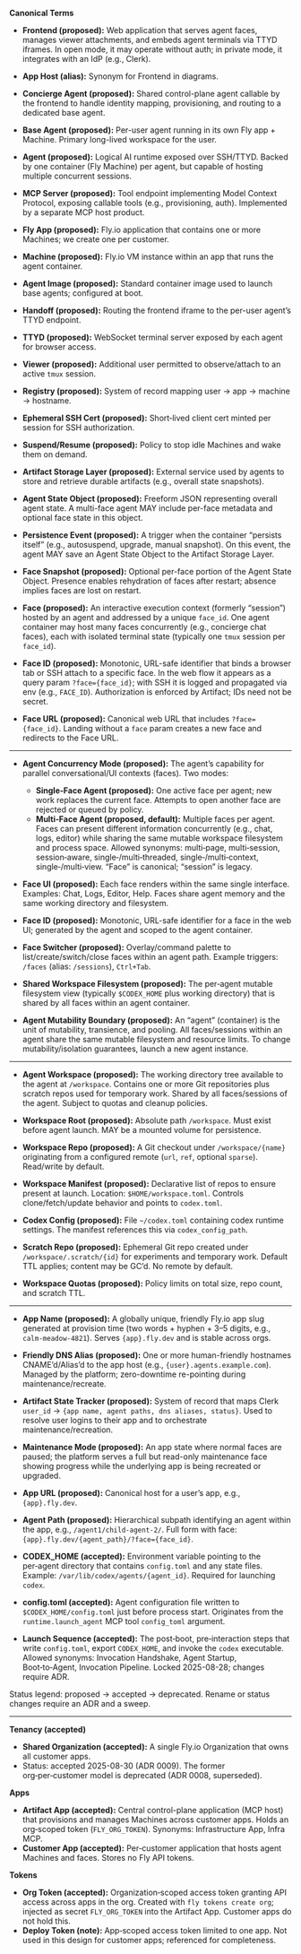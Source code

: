 **Canonical Terms**

- **Frontend (proposed):** Web application that serves agent faces, manages viewer attachments,
  and embeds agent terminals via TTYD iframes. In open mode, it may operate
  without auth; in private mode, it integrates with an IdP (e.g., Clerk).
- **App Host (alias):** Synonym for Frontend in diagrams.
- **Concierge Agent (proposed):** Shared control-plane agent callable by the frontend to handle
  identity mapping, provisioning, and routing to a dedicated base agent.
- **Base Agent (proposed):** Per-user agent running in its own Fly app + Machine. Primary long-lived
  workspace for the user.
- **Agent (proposed):** Logical AI runtime exposed over SSH/TTYD. Backed by one container (Fly
  Machine) per agent, but capable of hosting multiple concurrent sessions.
- **MCP Server (proposed):** Tool endpoint implementing Model Context Protocol, exposing callable
  tools (e.g., provisioning, auth). Implemented by a separate MCP host product.
- **Fly App (proposed):** Fly.io application that contains one or more Machines; we create one per customer.
- **Machine (proposed):** Fly.io VM instance within an app that runs the agent container.
- **Agent Image (proposed):** Standard container image used to launch base agents; configured at
  boot.
- **Handoff (proposed):** Routing the frontend iframe to the per-user agent’s TTYD endpoint.
- **TTYD (proposed):** WebSocket terminal server exposed by each agent for browser access.
- **Viewer (proposed):** Additional user permitted to observe/attach to an active `tmux` session.
- **Registry (proposed):** System of record mapping user → app → machine → hostname.
- **Ephemeral SSH Cert (proposed):** Short‑lived client cert minted per session for SSH
  authorization.
- **Suspend/Resume (proposed):** Policy to stop idle Machines and wake them on demand.

- **Artifact Storage Layer (proposed):** External service used by agents to store and retrieve
  durable artifacts (e.g., overall state snapshots).
- **Agent State Object (proposed):** Freeform JSON representing overall agent state. A multi-face
  agent MAY include per-face metadata and optional face state in this object.
- **Persistence Event (proposed):** A trigger when the container “persists itself” (e.g.,
  autosuspend, upgrade, manual snapshot). On this event, the agent MAY save an Agent State Object to
  the Artifact Storage Layer.
- **Face Snapshot (proposed):** Optional per-face portion of the Agent State Object. Presence
  enables rehydration of faces after restart; absence implies faces are lost on restart.

- **Face (proposed):** An interactive execution context (formerly “session”) hosted by an agent and
  addressed by a unique `face_id`. One agent container may host many faces concurrently (e.g.,
  concierge chat faces), each with isolated terminal state (typically one `tmux` session per
  `face_id`).
- **Face ID (proposed):** Monotonic, URL-safe identifier that binds a browser tab or SSH attach to
  a specific face. In the web flow it appears as a query param `?face={face_id}`; with SSH it is
  logged and propagated via env (e.g., `FACE_ID`). Authorization is enforced by Artifact; IDs need
  not be secret.
- **Face URL (proposed):** Canonical web URL that includes `?face={face_id}`. Landing without a
  `face` param creates a new face and redirects to the Face URL.

---

- **Agent Concurrency Mode (proposed):** The agent’s capability for parallel conversational/UI
  contexts (faces). Two modes:
  - **Single‑Face Agent (proposed):** One active face per agent; new work replaces the current
    face. Attempts to open another face are rejected or queued by policy.
  - **Multi‑Face Agent (proposed, default):** Multiple faces per agent. Faces can present different
    information concurrently (e.g., chat, logs, editor) while sharing the same mutable workspace
    filesystem and process space.
  Allowed synonyms: multi‑page, multi‑session, session‑aware, single‑/multi‑threaded,
  single‑/multi‑context, single‑/multi‑view. “Face” is canonical; “session” is legacy.

- **Face UI (proposed):** Each face renders within the same single interface. Examples: Chat, Logs,
  Editor, Help. Faces share agent memory and the same working directory and filesystem.

- **Face ID (proposed):** Monotonic, URL-safe identifier for a face in the web UI; generated by the
  agent and scoped to the agent container.

- **Face Switcher (proposed):** Overlay/command palette to list/create/switch/close faces within an
  agent path. Example triggers: `/faces` (alias: `/sessions`), `Ctrl+Tab`.

- **Shared Workspace Filesystem (proposed):** The per‑agent mutable filesystem view (typically
  `$CODEX_HOME` plus working directory) that is shared by all faces within an agent container.

- **Agent Mutability Boundary (proposed):** An “agent” (container) is the unit of mutability,
  transience, and pooling. All faces/sessions within an agent share the same mutable filesystem and
  resource limits. To change mutability/isolation guarantees, launch a new agent instance.

---

- **Agent Workspace (proposed):** The working directory tree available to the agent at
  `/workspace`. Contains one or more Git repositories plus scratch repos used for temporary work.
  Shared by all faces/sessions of the agent. Subject to quotas and cleanup policies.

- **Workspace Root (proposed):** Absolute path `/workspace`. Must exist before agent launch. MAY be
  a mounted volume for persistence.

- **Workspace Repo (proposed):** A Git checkout under `/workspace/{name}` originating from a
  configured remote (`url`, `ref`, optional `sparse`). Read/write by default.

- **Workspace Manifest (proposed):** Declarative list of repos to ensure present at launch.
  Location: `$HOME/workspace.toml`. Controls clone/fetch/update behavior and points to `codex.toml`.

- **Codex Config (proposed):** File `~/codex.toml` containing codex runtime settings. The manifest
  references this via `codex_config_path`.

- **Scratch Repo (proposed):** Ephemeral Git repo created under `/workspace/.scratch/{id}` for
  experiments and temporary work. Default TTL applies; content may be GC’d. No remote by default.

- **Workspace Quotas (proposed):** Policy limits on total size, repo count, and scratch TTL.

---

- **App Name (proposed):** A globally unique, friendly Fly.io app slug generated at provision time
  (two words + hyphen + 3–5 digits, e.g., `calm-meadow-4821`). Serves `{app}.fly.dev` and is stable
  across orgs.

- **Friendly DNS Alias (proposed):** One or more human-friendly hostnames CNAME’d/Alias’d to the
  app host (e.g., `{user}.agents.example.com`). Managed by the platform; zero-downtime re-pointing
  during maintenance/recreate.

- **Artifact State Tracker (proposed):** System of record that maps Clerk `user_id` → `{app name,
  agent paths, dns aliases, status}`. Used to resolve user logins to their app and to orchestrate
  maintenance/recreation.

- **Maintenance Mode (proposed):** An app state where normal faces are paused; the platform serves a
  full but read-only maintenance face showing progress while the underlying app is being recreated
  or upgraded.

- **App URL (proposed):** Canonical host for a user’s app, e.g., `{app}.fly.dev`.
- **Agent Path (proposed):** Hierarchical subpath identifying an agent within the app,
  e.g., `/agent1/child-agent-2/`. Full form with face:
  `{app}.fly.dev/{agent_path}/?face={face_id}`.

- **CODEX_HOME (accepted):** Environment variable pointing to the per‑agent directory that contains
  `config.toml` and any state files. Example: `/var/lib/codex/agents/{agent_id}`. Required for
  launching `codex`.
- **config.toml (accepted):** Agent configuration file written to `$CODEX_HOME/config.toml` just
  before process start. Originates from the `runtime.launch_agent` MCP tool `config_toml` argument.
- **Launch Sequence (accepted):** The post‑boot, pre‑interaction steps that write `config.toml`,
  export `CODEX_HOME`, and invoke the `codex` executable. Allowed synonyms: Invocation Handshake,
  Agent Startup, Boot‑to‑Agent, Invocation Pipeline. Locked 2025-08-28; changes require ADR.

Status legend: proposed → accepted → deprecated. Rename or status changes require an ADR and a
sweep.

---

**Tenancy (accepted)**

- **Shared Organization (accepted):** A single Fly.io Organization that owns all customer apps.
- Status: accepted 2025-08-30 (ADR 0009). The former org‑per‑customer model is deprecated (ADR 0008, superseded).

**Apps**

- **Artifact App (accepted):** Central control-plane application (MCP host) that provisions and manages Machines across customer apps. Holds an org‑scoped token (`FLY_ORG_TOKEN`). Synonyms: Infrastructure App, Infra MCP.
- **Customer App (accepted):** Per‑customer application that hosts agent Machines and faces. Stores no Fly API tokens.

**Tokens**

- **Org Token (accepted):** Organization‑scoped access token granting API access across apps in the org. Created with `fly tokens create org`; injected as secret `FLY_ORG_TOKEN` into the Artifact App. Customer apps do not hold this.
- **Deploy Token (note):** App‑scoped access token limited to one app. Not used in this design for customer apps; referenced for completeness.

